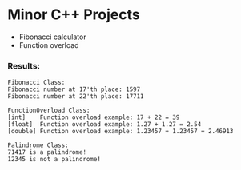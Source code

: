 # Minor C++ Projects
- Fibonacci calculator
- Function overload

### Results:
    Fibonacci Class:
    Fibonacci number at 17'th place: 1597
    Fibonacci number at 22'th place: 17711
    
    FunctionOverload Class:
    [int]    Function overload example: 17 + 22 = 39
    [float]  Function overload example: 1.27 + 1.27 = 2.54
    [double] Function overload example: 1.23457 + 1.23457 = 2.46913
    
    Palindrome Class:
    71417 is a palindrome!
    12345 is not a palindrome!